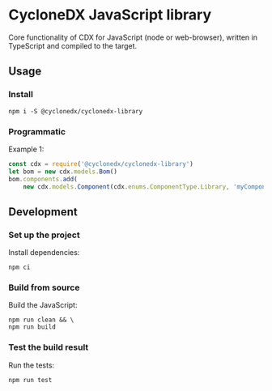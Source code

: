 # CycloneDX JavaScript library

Core functionality of CDX for JavaScript (node or web-browser),
written in TypeScript and compiled to the target.

## Usage

### Install 

```shell
npm i -S @cyclonedx/cyclonedx-library
```

### Programmatic

Example 1:
```javascript
const cdx = require('@cyclonedx/cyclonedx-library')
let bom = new cdx.models.Bom()
bom.components.add(
    new cdx.models.Component(cdx.enums.ComponentType.Library, 'myComponent'))
```

## Development 

### Set up the project

Install dependencies:
```shell
npm ci
```

### Build from source

Build the JavaScript:
```shell
npm run clean && \
npm run build
```

### Test the build result

Run the tests:
```shell
npm run test
```
